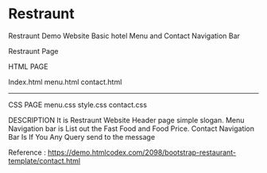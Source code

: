 # Restraunt
Restraunt Demo Website 
Basic hotel Menu and Contact  Navigation Bar 

Restraunt Page
 
 HTML PAGE 
 
 Index.html
 menu.html
 contact.html
 ________________
 CSS PAGE
 menu.css
 style.css
 contact.css
 
  DESCRIPTION
    It is Restraunt Website Header page simple slogan.
    Menu Navigation bar is List out the Fast Food and Food Price.
    Contact Navigation Bar Is If You Any Query send to the message

Reference : https://demo.htmlcodex.com/2098/bootstrap-restaurant-template/contact.html
